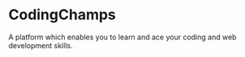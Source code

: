 # CodingChamps
 A platform which enables you to learn and ace your coding and web development skills.
